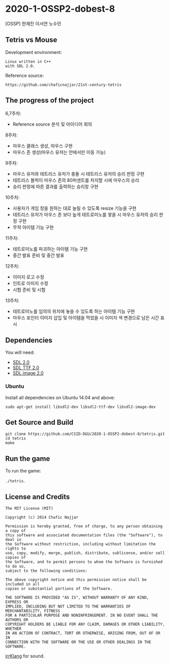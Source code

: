 # 2020-1-OSSP2-dobest-8
[OSSP] 한재진 이서연 노수민

## Tetris vs Mouse 

Development environment:
```
Linux written in C++ 
with SDL 2.0.
```

Reference source:
```
https://github.com/chaficnajjar/21st-century-tetris
```

## The progress of the project

6,7주차:
+ Reference source 분석 및 아이디어 회의

8주차:
+ 마우스 클래스 생성, 마우스 구현
+ 마우스 존 생성(마우스 유저는 안에서만 이동 가능)

9주차:
+ 마우스 유저와 테트리스 유저가 충돌 시 테트리스 유저의 승리 판정 구현
+ 테트리스 블럭이 마우스 존의 80퍼센트를 차지할 시에 마우스의 승리
+ 승리 판정에 따른 결과를 출력하는 승리창 구현

10주차:
+ 사용자가 게임 창을 원하는 대로 늘릴 수 있도록 resize 기능을 구현
+ 테트리스 유저가 마우스 존 보다 높게 테트로미노를 쌓을 시 마우스 유저의 승리 판정 구현
+ 무적 아이템 기능 구현

11주차:
+ 테트로미노를 파괴하는 아이템 기능 구현
+ 중간 발표 준비 및 중간 발표

12주차:
+ 이미지 로고 수정
+ 인트로 이미지 수정
+ 시험 준비 및 시험

13주차:
+ 테트로미노를 임의의 위치에 놓을 수 있도록 하는 아이템 기능 구현
+ 마우스 포인터 이미지 삽입 및 아이템을 먹었을 시 이미지 색 변경으로 남은 시간 표시


## Dependencies

You will need:

+ [SDL 2.0](https://www.libsdl.org/hg.php)
+ [SDL TTF 2.0](https://www.libsdl.org/projects/SDL_ttf/)
+ [SDL image 2.0](https://www.libsdl.org/projects/SDL_image/)

### Ubuntu

Install all dependencies on Ubuntu 14.04 and above:

`sudo apt-get install libsdl2-dev libsdl2-ttf-dev libsdl2-image-dev`

## Get Source and Build

```
git clone https://github.com/CSID-DGU/2020-1-OSSP2-dobest-8/tetris.git
cd tetris
make
```

## Run the game

To run the game:

`./tetris`.

## License and Credits

```
The MIT License (MIT)

Copyright (c) 2014 Chafic Najjar

Permission is hereby granted, free of charge, to any person obtaining a copy of
this software and associated documentation files (the "Software"), to deal in
the Software without restriction, including without limitation the rights to
use, copy, modify, merge, publish, distribute, sublicense, and/or sell copies of
the Software, and to permit persons to whom the Software is furnished to do so,
subject to the following conditions:

The above copyright notice and this permission notice shall be included in all
copies or substantial portions of the Software.

THE SOFTWARE IS PROVIDED "AS IS", WITHOUT WARRANTY OF ANY KIND, EXPRESS OR
IMPLIED, INCLUDING BUT NOT LIMITED TO THE WARRANTIES OF MERCHANTABILITY, FITNESS
FOR A PARTICULAR PURPOSE AND NONINFRINGEMENT. IN NO EVENT SHALL THE AUTHORS OR
COPYRIGHT HOLDERS BE LIABLE FOR ANY CLAIM, DAMAGES OR OTHER LIABILITY, WHETHER
IN AN ACTION OF CONTRACT, TORT OR OTHERWISE, ARISING FROM, OUT OF OR IN
CONNECTION WITH THE SOFTWARE OR THE USE OR OTHER DEALINGS IN THE SOFTWARE.
```

[irrKlang](http://www.ambiera.com/irrklang/index.html) for sound.
